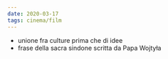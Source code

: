```yaml
---
date: 2020-03-17
tags: cinema/film
---
```

- unione fra culture prima che di idee
- frase della sacra sindone scritta da Papa Wojtyła